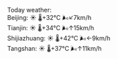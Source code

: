 Today weather:  
Beijing: ☀️   🌡️+32°C 🌬️↙7km/h  
Tianjin: ☀️   🌡️+34°C 🌬️↑15km/h  
Shijiazhuang: ☀️   🌡️+42°C 🌬️←9km/h  
Tangshan: ☀️   🌡️+37°C 🌬️↑11km/h  
